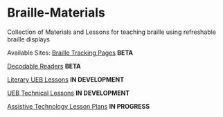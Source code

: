# Braille-Materials
Collection of Materials and Lessons for teaching braille using refreshable braille displays

Available Sites: 
[Braille Tracking Pages](https://hunsakerconsulting.github.io/Braille-Materials/BrailleTracking) **BETA**

[Decodable Readers](https://hunsakerconsulting.github.io/Braille-Materials/DecodableReaders) **BETA**

[Literary UEB Lessons](https://hunsakerconsulting.github.io/Braille-Materials/LessonPlans-Braille/UEB-Literary) **IN DEVELOPMENT**

[UEB Technical Lessons](https://hunsakerconsulting.github.io/Braille-Materials/LessonPlans-Braille/UEB-Technical) **IN DEVELOPMENT**

[Assistive Technology Lesson Plans](https://hunsakerconsulting.github.io/Braille-Materials/LessonPlans-Technology) **IN PROGRESS**



